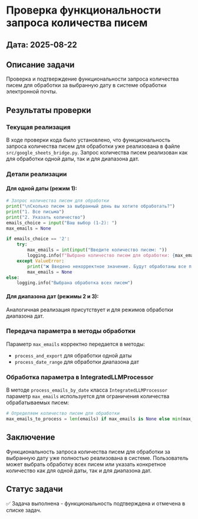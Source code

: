 # Проверка функциональности запроса количества писем

## Дата: 2025-08-22

## Описание задачи
Проверка и подтверждение функциональности запроса количества писем для обработки за выбранную дату в системе обработки электронной почты.

## Результаты проверки

### Текущая реализация
В ходе проверки кода было установлено, что функциональность запроса количества писем для обработки уже реализована в файле `src/google_sheets_bridge.py`. Запрос количества писем реализован как для обработки одной даты, так и для диапазона дат.

### Детали реализации

#### Для одной даты (режим 1):
```python
# Запрос количества писем для обработки
print("\nСколько писем за выбранный день вы хотите обработать?")
print("1. Все письма")
print("2. Указать количество")
emails_choice = input("Ваш выбор (1-2): ")
max_emails = None

if emails_choice == '2':
    try:
        max_emails = int(input("Введите количество писем: "))
        logging.info(f"Выбрано количество писем для обработки: {max_emails}")
    except ValueError:
        print("❌ Введено некорректное значение. Будут обработаны все письма.")
        max_emails = None
else:
    logging.info("Выбрана обработка всех писем")
```

#### Для диапазона дат (режимы 2 и 3):
Аналогичная реализация присутствует и для режимов обработки диапазона дат.

### Передача параметра в методы обработки
Параметр `max_emails` корректно передается в методы:
- `process_and_export` для обработки одной даты
- `process_date_range` для обработки диапазона дат

### Обработка параметра в IntegratedLLMProcessor
В методе `process_emails_by_date` класса `IntegratedLLMProcessor` параметр `max_emails` используется для ограничения количества обрабатываемых писем:

```python
# Определяем количество писем для обработки
max_emails_to_process = len(emails) if max_emails is None else min(max_emails, len(emails))
```

## Заключение
Функциональность запроса количества писем для обработки за выбранную дату уже полностью реализована в системе. Пользователь может выбрать обработку всех писем или указать конкретное количество как для одной даты, так и для диапазона дат.

## Статус задачи
✅ Задача выполнена - функциональность подтверждена и отмечена в списке задач.